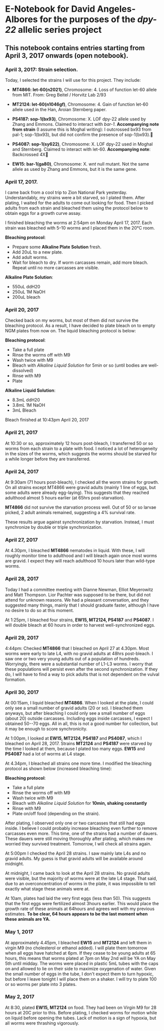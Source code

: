# E-Notebook for David Angeles-Albores for the purposes of the *dpy-22* allelic series project

## This notebook contains entries starting from April 3, 2017 onwards (open notebook).

### April 3, 2017: Strain selection.

Today, I selected the strains I will use for this project. They include:

* **MT4866: let-60(n2021)**, Chromosome: 4. Loss of function let-60 allele from
MIT. From: Greg Beitel / Horvitz Lab 2/93

* **MT2124: let-60(n1046gf)**, Chromosome: 4. Gain of function let-60 allele used
in the Han, Aroian Sternberg paper.

* **PS4187: sop-1(bx93)**, Chromosome: X. LOF dpy-22 allele used by Zhang and
Emmons. Claimed
to interact with *bar-1*.
**Accompanying note from strain** (I assume this is Moghal writing): I outcrossed
bx93 from pal-1; sop-1(bx93), but did not confirm the presence of sop-1(bx93).

* **PS4087: sop-1(sy622)**, Chromosome: X. LOF dpy-22 used in Moghal and Sternberg.
Claimed to interact with let-60.
**Accompanying note**: Backcrossed 4X

* **EW15: bar-1(ga80)**, Chromosome: X. *wnt* null mutant. Not the same allele as
used by Zhang and Emmons, but it is the same gene.


### April 17, 2017.
I came back from a cool trip to Zion National Park yesterday. Understandably, my
strains were a bit
starved, so I plated them. After plating, I waited for
the adults to come out looking for food. Then I picked adults from each strain and
bleached them using the protocol below to obtain eggs for a growth curve assay.

I finished bleaching the worms at 2:54pm on Monday April 17, 2017. Each strain
was bleached with 5&ndash;10 worms and I placed them in the 20&deg;C room.

**Bleaching protocol**:
* Prepare some **Alkaline Plate Solution** fresh.
* Add 20uL to a new plate.
* Add adult worms.
* Wait for bleach to dry. If worm carcasses remain, add more bleach. Repeat until
no more carcasses are visible.

**Alkaline Plate Solution**:
* 550uL ddH20
* 250uL 1M NaOH
* 200uL bleach

### April 20, 2017
Checked back on my worms, but most of them did not survive the bleaching protocol.
As a result, I have decided to plate bleach on to empty NGM plates from now on.
The liquid bleaching protocol is below:

**Bleaching protocol**:
* Take a full plate
* Rinse the worms off with M9
* Wash twice with M9
* Bleach with *Alkaline Liquid Solution* for 5min or so (until bodies are
  well-dissolved)
* Rinse with M9
* Plate

**Alkaline Liquid Solution**:
* 8.3mL ddH20
* 3.8mL 1M NaOH
* 3mL Bleach

Bleach finished at 10:43pm April 20, 2017

### April 21, 2017
At 10:30 or so, approximately 12 hours post-bleach, I transferred 50 or so worms
from each strain to a plate with food. I noticed a lot of heterogeneity in the
sizes of the worms, which suggests the worms should be starved for a while longer
before they are transferred.

### April 24, 2017
At 9:30am (71 hours post-bleach), I checked all the worm strains for growth.
On all strains except MT4866 were gravid adults (mainly 1 line of eggs, but some
  adults were already egg-laying). This suggests that
  they reached adulthood almost 5 hours earlier
  (at 65hrs post-starvation).

**MT4866** did not survive the starvation process well. Out of 50 or so larvae
picked, 2 adult animals remained, suggesting a 4% survival rate.

These results argue against synchronization by starvation. Instead, I must
synchronize by double or triple synchronization.

### April 27, 2017

At 4.30pm, I bleached **MT4866** nematodes in liquid. With these, I will roughly
monitor time to adulthood and I will bleach again once most worms are gravid. I
expect they will reach adulthood 10 hours later than wild-type worms.

### April 28, 2017

Today I had a committee meeting with Dianne Newman, Elliot Meyerowitz and Matt
Thompson. Lior Pachter was supposed to be there, but did not attend for unknown
reasons. We had a pleasant conversation, and they suggested many things, mainly
that I should graduate faster, although I have no desire to do so at this moment.

At 1:25pm, I bleached four strains, **EW15, MT2124, PS4187** and **PS4087**. I
will double bleach at 60 hours in order to harvest well-synchronized eggs.

### April 29, 2017

4:44pm: Checked **MT4866** that I bleached on April 27 at 4.30pm. Most worms
were early to late L4, with no gravid adults at 48hrs post-bleach. I saw one
or two very young adults out of a population of hundreds. Worryingly, there were
a substantial number of L1-L3 worms. I worry that these populations will persist
even after the second synchronization. If they do, I will have to find a way to
pick adults that is not dependent on the vulval formation.


### April 30, 2017

At 00:15am, I liquid bleached **MT4866**. When I looked at the plate, I could only
see a small number of gravid adults (20 or so). I bleached them anyways, but after
bleaching I could only see a small number of eggs (about 20) outside carcasses.
Including eggs inside carcasses, I expect I obtained 50--70 eggs. All in all,
this is not a good number for collection, but it may be enough to score
synchronicity.

At 1:00pm, I looked at **EW15, MT2124, PS4187** and **PS4087**, which I bleached
on April 28, 2017. Strains **MT2124** and **PS4187** were starved by the time I
looked at them, because I plated too many eggs. **EW15** and **PS4087** had a
lot of worms at L4 stage.

At 4.34pm, I bleached all strains one more time. I modified the bleaching
protocol as shown below (increased bleaching time):

**Bleaching protocol**:
* Take a full plate
* Rinse the worms off with M9
* Wash twice with M9
* Bleach with *Alkaline Liquid Solution* for **10min, shaking constantly**
* Rinse with M9
* Plate on/off food (depending on the strain).

After plating, I observed only one or two carcasses that still had eggs inside.
I believe I could probably increase bleaching even further to remove carcasses
even more. This time, one of the strains had a number of dauers. These dauers
were still moving thoroughly after plating, which makes me worried they survived
treatment. Tomorrow, I will check all strains again.

At 5:00pm I checked the April 28 strains. I saw mainly late L4s and no gravid
adults. My guess is that gravid adults will be available around midnight.

At midnight, I came back to look at the April 28 strains. No gravid adults were
visible, but the majority of worms were at the late L4 stage. That said, due to
an overconcentration of worms in the plate, it was impossible to tell exactly
what stage these animals were at.

At 10am, plates had laid the very first eggs (less than 50). This suggests that
the first eggs were fertilized almost 3hours earlier. This would place the
growth rate of these animals at 64hours and agrees well with my previous estimates.
**To be clear, 64 hours appears to be the last moment when these animals are YA.**

### May 1, 2017

At approximately 4.45pm, I bleached **EW15** and **MT2124** and left them in
virgin M9 (no cholesterol or ethanol added). I will plate them tomorrow when
all eggs have hatched at 6pm. If they cease to be young adults at 65 hours, this
means that worms plated at 7pm on May 2nd will be YA on May 5th until midday.
The worms were placed in plastic 5mL tubes with the caps on and allowed to lie
on their side to maximize oxygenation of water. Given the small number of eggs
in the
tube, I don't expect them to turn hypoxic, but before I leave tonight I will
place them on a shaker.
I will try to plate 100 or so worms per plate into 3 plates.


### May 2, 2017

At 8:30, plated **EW15, MT2124** on food. They had been on Virgin M9 for 28 hours
at 20C prior to this. Before plating, I checked worms for motion while on liquid
before opening the tubes. Lack of motion is a sign of hypoxia, but all worms were
thrashing vigorously.
